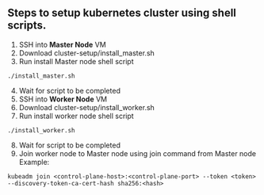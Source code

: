 ## Steps to setup kubernetes cluster using shell scripts.
1. SSH into **Master Node** VM 
2. Download cluster-setup/install_master.sh
3. Run install Master node shell script 
```console
./install_master.sh
```
4. Wait for script to be completed
5. SSH into **Worker Node** VM
6. Download cluster-setup/install_worker.sh
7. Run install worker node shell script
  ```console 
  ./install_worker.sh
  ```
8. Wait for script to be completed
9. Join worker node to Master node using join command from Master node 
Example: 
```console
kubeadm join <control-plane-host>:<control-plane-port> --token <token> --discovery-token-ca-cert-hash sha256:<hash>
```

